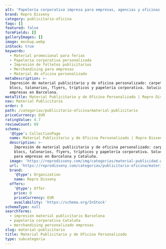 ```yaml
---
alt: 'Papelería corporativa impresa para empresas, agencias y oficinas en Barcelona'
brand: Repro Disseny
category: publicitario-oficina
faqs: []
featured: false
formFields: []
galleryImages: []
image: mockup.webp
inStock: true
keywords:
  - Material promocional para ferias
  - Papelería corporativa personalizada
  - Impresión de folletos publicitarios
  - Merchandising para empresas
  - Material de oficina personalizado
metaDescription: >-
  Impresión de material publicitario y de oficina personalizado: carpetas,
  blocs, talonarios, flyers, trípticos y papelería corporativa. Soluciones para
  empresas en Barcelona.
metaTitle: Material Publicitario y de Oficina Personalizado | Repro Disseny
nav: Material Publicitario
order: 0
path: /categorias/publicitario-oficina/material-publicitario
priceCurrency: EUR
ratingValue: 4.7
reviewCount: 89
schema:
  '@type': CollectionPage
  name: Material Publicitario y de Oficina Personalizado | Repro Disseny
  description: >-
    Impresión de material publicitario y de oficina personalizado: carpetas,
    blocs, talonarios, flyers, trípticos y papelería corporativa. Soluciones
    para empresas en Barcelona y Cataluña.
  image: 'https://reprodisseny.com/img/categorias/material-publicidad.webp'
  url: 'https://reprodisseny.com/categorias/publicitario-oficina/material-publicidad'
  brand:
    '@type': Organization
    name: Repro Disseny
  offers:
    '@type': Offer
    price: 0
    priceCurrency: EUR
    availability: 'https://schema.org/InStock'
schemaType: null
searchTerms:
  - impresión material publicitario Barcelona
  - papelería corporativa Cataluña
  - merchandising personalizado empresas
slug: material-publicitario
title: Material Publicitario y de Oficina Personalizado
type: subcategoria
---
```


